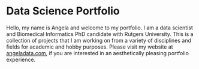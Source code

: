 # Data Science Portfolio
Hello, my name is Angela and welcome to my portfolio. I am a data scientist and Biomedical Informatics PhD candidate with Rutgers University. This is a collection of projects that I am working on from a variety of disciplines and fields for academic and hobby purposes. Please visit my website at [angeladata.com](https://www.angeladata.com), if you are interested in an aesthetically pleasing portfolio experience. 


